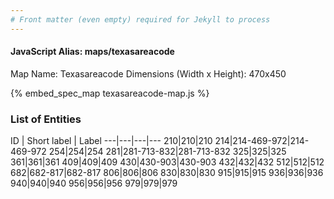 ```yaml
---
# Front matter (even empty) required for Jekyll to process
---
```


#### JavaScript Alias: maps/texasareacode

Map Name: Texasareacode
Dimensions (Width x Height): 470x450



{% embed_spec_map texasareacode-map.js %}

### List of Entities

ID | Short label | Label
---|---|---|---
210|210|210
214|214-469-972|214-469-972
254|254|254
281|281-713-832|281-713-832
325|325|325
361|361|361
409|409|409
430|430-903|430-903
432|432|432
512|512|512
682|682-817|682-817
806|806|806
830|830|830
915|915|915
936|936|936
940|940|940
956|956|956
979|979|979

